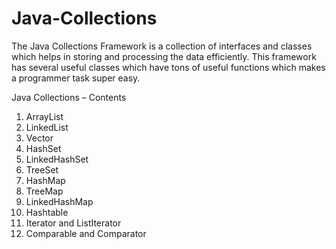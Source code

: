 # Java-Collections
The Java Collections Framework is a collection of interfaces and classes which helps in storing and processing the data efficiently. This framework has several useful classes which have tons of useful functions which makes a programmer task super easy. 

Java Collections – Contents
1. ArrayList 
2. LinkedList
3. Vector
4. HashSet
5. LinkedHashSet
6. TreeSet
7. HashMap
8. TreeMap
9. LinkedHashMap
10. Hashtable
11. Iterator and ListIterator
12. Comparable and Comparator

